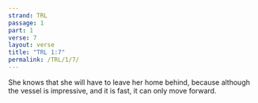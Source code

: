 ```yaml
---
strand: TRL
passage: 1
part: 1
verse: 7
layout: verse
title: "TRL 1:7"
permalink: /TRL/1/7/
---
```

She knows that she will have to leave her home behind, because although the vessel is impressive, and it is fast, it can only move forward.

